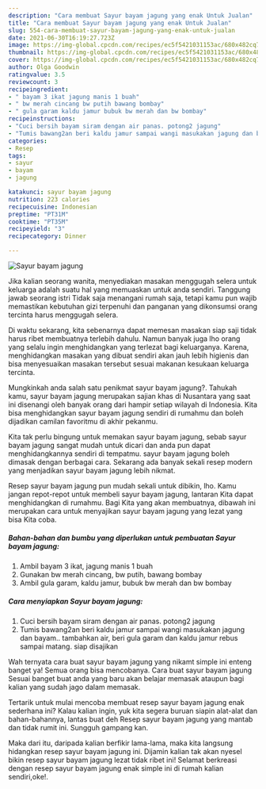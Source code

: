 ```yaml
---
description: "Cara membuat Sayur bayam jagung yang enak Untuk Jualan"
title: "Cara membuat Sayur bayam jagung yang enak Untuk Jualan"
slug: 554-cara-membuat-sayur-bayam-jagung-yang-enak-untuk-jualan
date: 2021-06-30T16:19:27.723Z
image: https://img-global.cpcdn.com/recipes/ec5f5421031153ac/680x482cq70/sayur-bayam-jagung-foto-resep-utama.jpg
thumbnail: https://img-global.cpcdn.com/recipes/ec5f5421031153ac/680x482cq70/sayur-bayam-jagung-foto-resep-utama.jpg
cover: https://img-global.cpcdn.com/recipes/ec5f5421031153ac/680x482cq70/sayur-bayam-jagung-foto-resep-utama.jpg
author: Olga Goodwin
ratingvalue: 3.5
reviewcount: 3
recipeingredient:
- " bayam 3 ikat jagung manis 1 buah"
- " bw merah cincang bw putih bawang bombay"
- " gula garam kaldu jamur bubuk bw merah dan bw bombay"
recipeinstructions:
- "Cuci bersih bayam siram dengan air panas. potong2 jagung"
- "Tumis bawang2an beri kaldu jamur sampai wangi masukakan jagung dan bayam.. tambahkan air, beri gula garam dan kaldu jamur rebus sampai matang. siap disajikan"
categories:
- Resep
tags:
- sayur
- bayam
- jagung

katakunci: sayur bayam jagung 
nutrition: 223 calories
recipecuisine: Indonesian
preptime: "PT31M"
cooktime: "PT35M"
recipeyield: "3"
recipecategory: Dinner

---
```



![Sayur bayam jagung](https://img-global.cpcdn.com/recipes/ec5f5421031153ac/680x482cq70/sayur-bayam-jagung-foto-resep-utama.jpg)

Jika kalian seorang wanita, menyediakan masakan menggugah selera untuk keluarga adalah suatu hal yang memuaskan untuk anda sendiri. Tanggung jawab seorang istri Tidak saja menangani rumah saja, tetapi kamu pun wajib memastikan kebutuhan gizi terpenuhi dan panganan yang dikonsumsi orang tercinta harus menggugah selera.

Di waktu  sekarang, kita sebenarnya dapat memesan masakan siap saji tidak harus ribet membuatnya terlebih dahulu. Namun banyak juga lho orang yang selalu ingin menghidangkan yang terlezat bagi keluarganya. Karena, menghidangkan masakan yang dibuat sendiri akan jauh lebih higienis dan bisa menyesuaikan masakan tersebut sesuai makanan kesukaan keluarga tercinta. 



Mungkinkah anda salah satu penikmat sayur bayam jagung?. Tahukah kamu, sayur bayam jagung merupakan sajian khas di Nusantara yang saat ini disenangi oleh banyak orang dari hampir setiap wilayah di Indonesia. Kita bisa menghidangkan sayur bayam jagung sendiri di rumahmu dan boleh dijadikan camilan favoritmu di akhir pekanmu.

Kita tak perlu bingung untuk memakan sayur bayam jagung, sebab sayur bayam jagung sangat mudah untuk dicari dan anda pun dapat menghidangkannya sendiri di tempatmu. sayur bayam jagung boleh dimasak dengan berbagai cara. Sekarang ada banyak sekali resep modern yang menjadikan sayur bayam jagung lebih nikmat.

Resep sayur bayam jagung pun mudah sekali untuk dibikin, lho. Kamu jangan repot-repot untuk membeli sayur bayam jagung, lantaran Kita dapat menghidangkan di rumahmu. Bagi Kita yang akan membuatnya, dibawah ini merupakan cara untuk menyajikan sayur bayam jagung yang lezat yang bisa Kita coba.

<!--inarticleads1-->

##### Bahan-bahan dan bumbu yang diperlukan untuk pembuatan Sayur bayam jagung:

1. Ambil  bayam 3 ikat, jagung manis 1 buah
1. Gunakan  bw merah cincang, bw putih, bawang bombay
1. Ambil  gula garam, kaldu jamur, bubuk bw merah dan bw bombay




<!--inarticleads2-->

##### Cara menyiapkan Sayur bayam jagung:

1. Cuci bersih bayam siram dengan air panas. potong2 jagung
1. Tumis bawang2an beri kaldu jamur sampai wangi masukakan jagung dan bayam.. tambahkan air, beri gula garam dan kaldu jamur rebus sampai matang. siap disajikan




Wah ternyata cara buat sayur bayam jagung yang nikamt simple ini enteng banget ya! Semua orang bisa mencobanya. Cara buat sayur bayam jagung Sesuai banget buat anda yang baru akan belajar memasak ataupun bagi kalian yang sudah jago dalam memasak.

Tertarik untuk mulai mencoba membuat resep sayur bayam jagung enak sederhana ini? Kalau kalian ingin, yuk kita segera buruan siapin alat-alat dan bahan-bahannya, lantas buat deh Resep sayur bayam jagung yang mantab dan tidak rumit ini. Sungguh gampang kan. 

Maka dari itu, daripada kalian berfikir lama-lama, maka kita langsung hidangkan resep sayur bayam jagung ini. Dijamin kalian tak akan nyesel bikin resep sayur bayam jagung lezat tidak ribet ini! Selamat berkreasi dengan resep sayur bayam jagung enak simple ini di rumah kalian sendiri,oke!.

